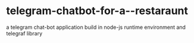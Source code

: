 # telegram-chatbot-for-a--restaraunt
a telegram chat-bot application build in node-js runtime environment and telegraf library 
